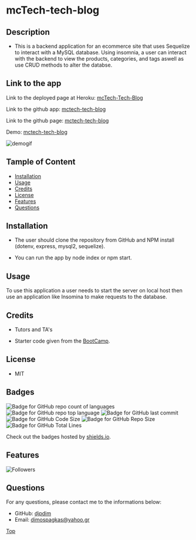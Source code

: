 # mcTech-tech-blog

## Description

-   This is a backend application for an ecommerce site that uses Sequelize to interact with a MySQL database. Using insomnia, a user can interact with the backend to view the products, categories, and tags aswell as use CRUD methods to alter the databse.

## Link to the app

Link to the deployed page at Heroku: [mcTech-Tech-Blog](https://mctech-tech-blog.herokuapp.com/)

Link to the github app: [mctech-tech-blog](https://github.com/djpdim/mctech-tech-blog)

Link to the github page: [mctech-tech-blog](https://djpdim.github.io/mctech-tech-blog/)

Demo: [mctech-tech-blog](https://drive.google.com/file/d/18SftcHfi9jwAxJrXgrEJH99KShqPeXXS/view)

![demogif](./assets/video/demo.gif)

## Tample of Content

-   [Installation](#installation)
-   [Usage](#usage)
-   [Credits](#credits)
-   [License](#license)
-   [Features](#features)
-   [Questions](#questions)

## Installation

-   The user should clone the repository from GitHub and NPM install (dotenv, express, mysql2, sequelize).

*   You can run the app by node index or npm start.

## Usage

To use this application a user needs to start the server on local host then use an application like Insomina to make requests to the database.

## Credits

-   Tutors and TA's

-   Starter code given from the [BootCamp](https://github.com/coding-boot-camp/fantastic-umbrella).

## License

-   MIT

## Badges

![Badge for GitHub repo count of languages](https://img.shields.io/github/languages/count/djpdim/mctech-tech-blog?style=flat&logo=appveyor)
![Badge for GitHub repo top language](https://img.shields.io/github/languages/top/djpdim/mctech-tech-blog?style=flat&logo=appveyor)
![Badge for GitHub last commit](https://img.shields.io/github/last-commit/djpdim/mctech-tech-blog?style=flat&logo=appveyor)
![Badge for GitHub Code Size](https://img.shields.io/github/languages/code-size/djpdim/mctech-tech-blog?style=flat&logo=appveyor)
![Badge for GitHub Repo Size](https://img.shields.io/github/repo-size/djpdim/mctech-tech-blog?style=flat&logo=appveyor)
![Badge for GitHub Total Lines](https://img.shields.io/tokei/lines/github/djpdim/mctech-tech-blog?style=flat&logo=appveyor)

Check out the badges hosted by [shields.io](https://shields.io/).

## Features

<img src="https://img.shields.io/github/followers/djpdim?style=social" alt="Followers" />

## Questions

For any questions, please contact me to the informations below:

-   GitHub: [djpdim](https://github.com/djpdim)
-   Email: [dimospagkas@yahoo.gr](mailto:dimospagkas@yahoo.gr)

[Top](#description)
